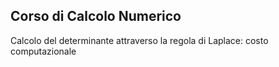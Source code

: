 ## Corso di Calcolo Numerico

Calcolo del determinante attraverso la regola di Laplace: costo computazionale
